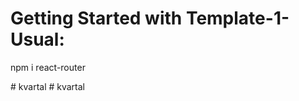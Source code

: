 # Getting Started with Template-1-Usual:

npm i react-router

#   k v a r t a l  
 #   k v a r t a l  
 